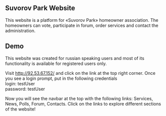 ## Suvorov Park Website

This website is a platform for «Suvorov Park» homeowner association. The homeowners can vote, participate in forum, order services and contact the administration. 

## Demo

This website was created for russian speaking users and most of its functionality is available for registered users only.<br>

Visit http://92.53.67.152/ and click on the link at the top right corner. Once you see a login prompt, put in the following credentials <br>
login: testUser  <br>
password: testUser <br>

Now you will see the navbar at the top with the following links: Services, News, Polls, Forum, Contacts. Click on the links to explore different sections of the website!
